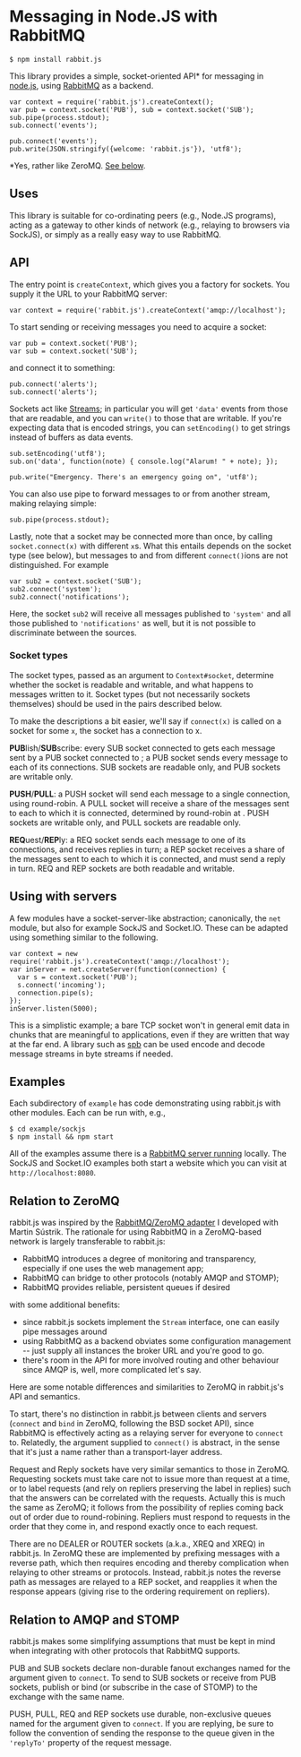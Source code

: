 # Messaging in Node.JS with RabbitMQ

    $ npm install rabbit.js

This library provides a simple, socket-oriented API* for messaging in
[node.js](http://nodejs.org/), using
[RabbitMQ](http://www.rabbitmq.com/) as a backend.

    var context = require('rabbit.js').createContext();
    var pub = context.socket('PUB'), sub = context.socket('SUB');
    sub.pipe(process.stdout);
    sub.connect('events');

    pub.connect('events');
    pub.write(JSON.stringify({welcome: 'rabbit.js'}), 'utf8');

*Yes, rather like ZeroMQ. [See below](#zeromq).

## Uses

This library is suitable for co-ordinating peers (e.g., Node.JS
programs), acting as a gateway to other kinds of network (e.g.,
relaying to browsers via SockJS), or simply as a really easy way to
use RabbitMQ.

## API

The entry point is `createContext`, which gives you a factory for
sockets. You supply it the URL to your RabbitMQ server:

    var context = require('rabbit.js').createContext('amqp://localhost');

To start sending or receiving messages you need to acquire a socket:

    var pub = context.socket('PUB');
    var sub = context.socket('SUB');

and connect it to something:

    pub.connect('alerts');
    sub.connect('alerts');

Sockets act like
[Streams](http://nodejs.org/docs/latest/api/streams.html); in
particular you will get `'data'` events from those that are readable,
and you can `write()` to those that are writable. If you're expecting
data that is encoded strings, you can `setEncoding()` to get strings
instead of buffers as data events.

    sub.setEncoding('utf8');
    sub.on('data', function(note) { console.log("Alarum! " + note); });
    
    pub.write("Emergency. There's an emergency going on", 'utf8');

You can also use pipe to forward messages to or from another stream,
making relaying simple:

    sub.pipe(process.stdout);

Lastly, note that a socket may be connected more than once, by calling
`socket.connect(x)` with different `x`s. What this entails depends on
the socket type (see below), but messages to and from different
`connect()`ions are not distinguished. For example

    var sub2 = context.socket('SUB');
    sub2.connect('system');
    sub2.connect('notifications');

Here, the socket `sub2` will receive all messages published to
`'system'` and all those published to `'notifications'` as well, but
it is not possible to discriminate between the sources.

### Socket types

The socket types, passed as an argument to `Context#socket`, determine
whether the socket is readable and writable, and what happens to
messages written to it. Socket types (but not necessarily sockets
themselves) should be used in the pairs described below.

To make the descriptions a bit easier, we'll say if
`connect(x)` is called on a socket for some `x`, the socket has a
connection to x.

**PUB**lish/**SUB**scribe: every SUB socket connected to <x> gets
each message sent by a PUB socket connected to <x>; a PUB socket
sends every message to each of its connections. SUB sockets are
readable only, and PUB sockets are writable only.

**PUSH**/**PULL**: a PUSH socket will send each message to a
single connection, using round-robin. A PULL socket will receive a
share of the messages sent to each <y> to which it is connected,
determined by round-robin at <y>. PUSH sockets are writable only, and
PULL sockets are readable only.

**REQ**uest/**REP**ly: a REQ socket sends each message to one of
its connections, and receives replies in turn; a REP socket receives a
share of the messages sent to each <y> to which it is connected, and
must send a reply in turn. REQ and REP sockets are both readable and
writable.

## Using with servers

A few modules have a socket-server-like abstraction; canonically, the
`net` module, but also for example SockJS and Socket.IO. These can be
adapted using something similar to the following.

    var context = new require('rabbit.js').createContext('amqp://localhost');
    var inServer = net.createServer(function(connection) {
      var s = context.socket('PUB');
      s.connect('incoming');
      connection.pipe(s);
    });
    inServer.listen(5000);

This is a simplistic example; a bare TCP socket won't in general emit
data in chunks that are meaningful to applications, even if they are
written that way at the far end. A library such as
[spb](https://github.com/squaremo/node-spb) can be used encode and
decode message streams in byte streams if needed.

## Examples

Each subdirectory of `example` has code demonstrating using
rabbit.js with other modules. Each can be run with, e.g.,

    $ cd example/sockjs
    $ npm install && npm start

All of the examples assume there is a [RabbitMQ server
running](http://rabbit.mq/download.html) locally. The SockJS and
Socket.IO examples both start a website which you can visit at
`http://localhost:8080`.

## <a name="zeromq"></a>Relation to ZeroMQ

rabbit.js was inspired by the [RabbitMQ/ZeroMQ
adapter](http://github.com/rabbitmq/rmq-0mq/) I developed with Martin
Sústrik. The rationale for using RabbitMQ in a ZeroMQ-based network is
largely transferable to rabbit.js:

 * RabbitMQ introduces a degree of monitoring and transparency,
   especially if one uses the web management app;
 * RabbitMQ can bridge to other protocols (notably AMQP and STOMP);
 * RabbitMQ provides reliable, persistent queues if desired

with some additional benefits:

 * since rabbit.js sockets implement the `Stream` interface, one
   can easily pipe messages around
 * using RabbitMQ as a backend obviates some configuration management
   -- just supply all instances the broker URL and you're good to go.
 * there's room in the API for more involved routing and other
   behaviour since AMQP is, well, more complicated let's say.

Here are some notable differences and similarities to ZeroMQ in
rabbit.js's API and semantics.

To start, there's no distinction in rabbit.js between clients and
servers (`connect` and `bind` in ZeroMQ, following the BSD socket
API), since RabbitMQ is effectively acting as a relaying server for
everyone to `connect` to. Relatedly, the argument supplied to
`connect()` is abstract, in the sense that it's just a name rather
than a transport-layer address.

Request and Reply sockets have very similar semantics to those in
ZeroMQ. Requesting sockets must take care not to issue more than
request at a time, or to label requests (and rely on repliers
preserving the label in replies) such that the answers can be
correlated with the requests. Actually this is much the same as
ZeroMQ; it follows from the possibility of replies coming back out of
order due to round-robining. Repliers must respond to requests in the
order that they come in, and respond exactly once to each request.

There are no DEALER or ROUTER sockets (a.k.a., XREQ and XREQ) in
rabbit.js. In ZeroMQ these are implemented by prefixing messages with
a reverse path, which then requires encoding and thereby complication
when relaying to other streams or protocols. Instead, rabbit.js notes
the reverse path as messages are relayed to a REP socket, and
reapplies it when the response appears (giving rise to the ordering
requirement on repliers).

## Relation to AMQP and STOMP

rabbit.js makes some simplifying assumptions that must be kept in mind
when integrating with other protocols that RabbitMQ supports.

PUB and SUB sockets declare non-durable fanout exchanges named for the
argument given to `connect`. To send to SUB sockets or receive from
PUB sockets, publish or bind (or subscribe in the case of STOMP) to
the exchange with the same name.

PUSH, PULL, REQ and REP sockets use durable, non-exclusive queues
named for the argument given to `connect`. If you are replying, be
sure to follow the convention of sending the response to the queue
given in the `'replyTo'` property of the request message.
